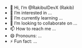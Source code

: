 - 👋 Hi, I’m @RakibulDevX (Rakib)
- 👀 I’m interested in ...
- 🌱 I’m currently learning ...
- 💞️ I’m looking to collaborate on ...
- 📫 How to reach me ...
- 😄 Pronouns: ...
- ⚡ Fun fact: ...

<!---
RakibulDevX/RakibulDevX is a ✨ special ✨ repository because its `README.md` (this file) appears on your GitHub profile.
You can click the Preview link to take a look at your changes.
--->
